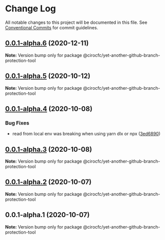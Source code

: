 # Change Log

All notable changes to this project will be documented in this file.
See [Conventional Commits](https://conventionalcommits.org) for commit guidelines.

## [0.0.1-alpha.6](https://github.com/cirocfc/yet-another-github-branch-protection-tool/compare/@cirocfc/yet-another-github-branch-protection-tool@0.0.1-alpha.5...@cirocfc/yet-another-github-branch-protection-tool@0.0.1-alpha.6) (2020-12-11)

**Note:** Version bump only for package @cirocfc/yet-another-github-branch-protection-tool





## [0.0.1-alpha.5](https://github.com/cirocfc/yet-another-github-branch-protection-tool/compare/@cirocfc/yet-another-github-branch-protection-tool@0.0.1-alpha.4...@cirocfc/yet-another-github-branch-protection-tool@0.0.1-alpha.5) (2020-10-12)

**Note:** Version bump only for package @cirocfc/yet-another-github-branch-protection-tool





## [0.0.1-alpha.4](https://github.com/cirocfc/yet-another/compare/@cirocfc/yet-another-github-branch-protection-tool@0.0.1-alpha.3...@cirocfc/yet-another-github-branch-protection-tool@0.0.1-alpha.4) (2020-10-08)


### Bug Fixes

* read from local env was breaking when using yarn dlx or npx ([3ed6890](https://github.com/cirocfc/yet-another/commit/3ed68902d91c6bc2d05c198aafdf9571a6294129))





## [0.0.1-alpha.3](https://github.com/cirocfc/yet-another/compare/@cirocfc/yet-another-github-branch-protection-tool@0.0.1-alpha.2...@cirocfc/yet-another-github-branch-protection-tool@0.0.1-alpha.3) (2020-10-08)

**Note:** Version bump only for package @cirocfc/yet-another-github-branch-protection-tool





## [0.0.1-alpha.2](https://github.com/cirocfc/yet-another/compare/@cirocfc/yet-another-github-branch-protection-tool@0.0.1-alpha.1...@cirocfc/yet-another-github-branch-protection-tool@0.0.1-alpha.2) (2020-10-07)

**Note:** Version bump only for package @cirocfc/yet-another-github-branch-protection-tool





## 0.0.1-alpha.1 (2020-10-07)

**Note:** Version bump only for package @cirocfc/yet-another-github-branch-protection-tool

